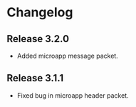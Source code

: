 # Changelog

## Release 3.2.0

- Added microapp message packet.

## Release 3.1.1

- Fixed bug in microapp header packet.
